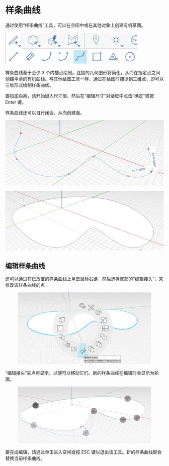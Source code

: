 # 样条曲线

通过使用“样条曲线”工具，可以在空间中或在其他对象上创建有机草图。

![](../.gitbook/assets/spline.png)

样条曲线基于至少 3 个内插点绘制。连接的几何图形将简化，从而在指定点之间创建平滑的有机曲线。与其他绘图工具一样，通过在绘图时捕捉到三维点，即可以三维形式绘制样条曲线。

要指定距离，请开始键入尺寸值，然后在“编辑尺寸”对话框中点击“确定”或按 Enter 键。

样条曲线还可以自行闭合，从而创建面。

![](../.gitbook/assets/spline2.png)

![](../.gitbook/assets/spline3.png)

## 编辑样条曲线

还可以通过在已放置的样条曲线上单击鼠标右键，然后选择底部的“编辑接头”，来修改该样条曲线的点：

<figure><img src="../.gitbook/assets/image (8).png" alt=""><figcaption></figcaption></figure>

“编辑接头”夹点将显示，以便可以移动它们。新的样条曲线在编辑时会显示为轮廓。

<figure><img src="../.gitbook/assets/image (5).png" alt=""><figcaption></figcaption></figure>

要完成编辑，请通过单击进入空间或按 ESC 键以退出该工具。新的样条曲线即会替换当前样条曲线。
